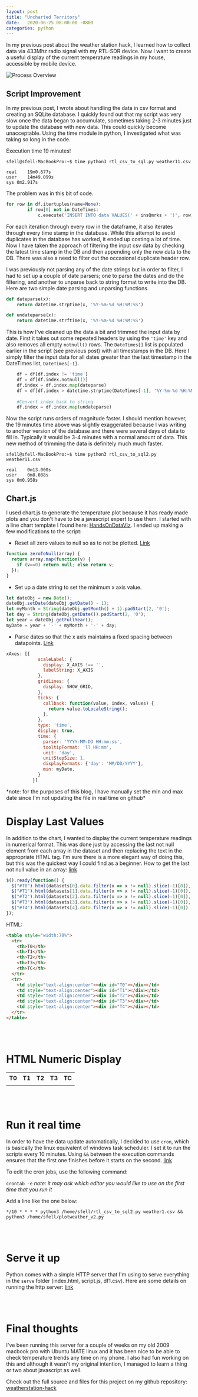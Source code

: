 ```yaml
---
layout: post
title: "Uncharted Territory" 
date:   2020-06-25 08:00:00 -0800
categories: python
---
```


In my previous post about the weather station hack, I learned how to collect data via 433Mhz radio signal with my RTL-SDR device.  Now I want to create a useful display of the current temperature readings in my house, accessible by mobile device.   


![Process Overview](/assets/weatherstation-hack.png)

## Script Improvement  
In my previous post, I wrote about handling the data in csv format and creating an SQLite database.  I quickly found out that my script was very slow once the data began to accumulate, sometimes taking 2-3 minutes just to update the database with new data.  This could quickly become unacceptable.  Using the time module in python, I investigated what was taking so long in the code. 

Execution time 19 minutes!
```shell
sfell@sfell-MacBookPro:~$ time python3 rtl_csv_to_sql.py weather11.csv

real	19m0.677s
user	14m49.099s
sys	0m2.917s
```

The problem was in this bit of code. 

```python
for row in df.itertuples(name=None): 
        if row[0] not in DateTimes: 
            c.execute('INSERT INTO data VALUES(' + insQmrks + ')', row) 
```
For each iteration through every row in the dataframe, it also iterates through every time stamp in the database.  While this attempt to avoid duplicates in the database has worked, it ended up costing a lot of time.  Now I have taken the approach of filtering the input csv data by checking the latest time stamp in the DB and then appending only the new data to the DB.  There was also a need to filter out the occasional duplicate header row. 

I was previously not parsing any of the date strings but in order to filter, I had to set up a couple of date parsers; one to parse the dates and do the filtering, and another to unparse back to string format to write into the DB. Here are two simple date parsing and unparsing functions.
```python
def dateparse(x):
    return datetime.strptime(x, '%Y-%m-%d %H:%M:%S')

def undateparse(x):
    return datetime.strftime(x, '%Y-%m-%d %H:%M:%S')
```

This is how I've cleaned up the data a bit and trimmed the input data by date. First it takes out some repeated headers by using the `'time'` key and also removes all empty `notnull()` rows.  The `DateTimes[]` list is populated earlier in the script (see previous post) with all timestamps in the DB.  Here I simply filter the input data for all dates greater than the last timestamp in the DateTimes list, `DateTimes[-1]`.
```python
    df = df[df.index != 'time']
    df = df[df.index.notnull()]
    df.index = df.index.map(dateparse)
    df = df[df.index > datetime.strptime(DateTimes[-1], '%Y-%m-%d %H:%M:%S')]
   
    #Convert index back to string
    df.index = df.index.map(undateparse)

```

Now the script runs orders of magnitude faster. I should mention however, the 19 minutes time above was slightly exaggerated because I was writing to another version of the database and there were several days of data to fill in. Typically it would be 3-4 minutes with a normal amount of data. This new method of trimming the data is definitely much much faster.
```shell
sfell@sfell-MacBookPro:~$ time python3 rtl_csv_to_sql2.py weather11.csv

real	0m13.000s
user	0m8.088s
sys	0m0.958s
```

## Chart.js

I used chart.js to generate the temperature plot because it has ready made plots and you don't have to be a javascript expert to use them. I started with a line chart template I found here: [HandsOnDataViz](https://github.com/HandsOnDataViz/chartjs-templates/tree/master/line-chart). I ended up making a few modifications to the script: 

* Reset all zero values to null so as to not be plotted. [Link](https://jsfiddle.net/beaver71/u4wto8z1/)
```javascript
function zeroToNull(array) {
  return array.map(function(v) {
    if (v==0) return null; else return v;
  });
}
```

* Set up a date string to set the minimum x axis value.
```javascript
let dateObj = new Date();
dateObj.setDate(dateObj.getDate() - 1);
let myMonth = String(dateObj.getMonth() + 1).padStart(2, '0');
let day = String(dateObj.getDate()).padStart(2, '0');
let year = dateObj.getFullYear();
myDate = year + '-' + myMonth + '-' + day;
```

* Parse dates so that the x axis maintains a fixed spacing between datapoints. [Link](https://stackoverflow.com/questions/54334676/chart-js-format-date-in-label)
```javascript
xAxes: [{
            scaleLabel: {
              display: X_AXIS !== '',
              labelString: X_AXIS
            },
            gridLines: {
              display: SHOW_GRID,
            },
            ticks: {
              callback: function(value, index, values) {
                return value.toLocaleString();
              },
            },
            type: 'time',
            display: true,
            time: {
              parser: 'YYYY-MM-DD HH:mm:ss',
              tooltipFormat: 'll HH:mm',
              unit: 'day',
              unitStepSize: 1,
              displayFormats: {'day': 'MM/DD/YYYY'},
              min: myDate,
            }
          }]
``` 

<script src="https://cdnjs.cloudflare.com/ajax/libs/jquery/3.4.1/jquery.min.js"></script>
  
<!-- Load Chart.js -->
<script src="https://cdnjs.cloudflare.com/ajax/libs/Chart.js/2.8.0/Chart.bundle.min.js"></script>
<script src="https://unpkg.com/chartjs-plugin-colorschemes@0.4.0/dist/chartjs-plugin-colorschemes.min.js"></script>

<!-- Load Data Labels-->
<!-- <script src="https://cdn.jsdelivr.net/npm/chartjs-plugin-datalabels@0.7.0"></script> -->
<!-- Load PapaParse to read csv files -->
<script src="https://cdnjs.cloudflare.com/ajax/libs/PapaParse/5.1.0/papaparse.min.js"></script>
<div><canvas id="chart-container" style="height: 400px; width: 100%"></canvas></div>
<script src="/assets/script.js"></script>
*note: for the purposes of this blog, I have manually set the min and max date since I'm not updating the file in real time on github*


# Display Last Values
In addition to the chart, I wanted to display the current temperature readings in numerical format.  This was done just by accessing the last not null element from each array in the dataset and then replacing the text in the appropriate HTML tag. I'm sure there is a more elegant way of doing this, but this was the quickest way I could find as a beginner. How to get the last not null value in an array: [link](https://stackoverflow.com/questions/49190873/get-the-last-non-null-element-of-an-array) 

```javascript
$().ready(function() {
  $("#T0").html(datasets[0].data.filter(x => x != null).slice(-1)[0]),
  $("#T1").html(datasets[1].data.filter(x => x != null).slice(-1)[0]),
  $("#T2").html(datasets[2].data.filter(x => x != null).slice(-1)[0]),
  $("#T3").html(datasets[3].data.filter(x => x != null).slice(-1)[0]),
  $("#T4").html(datasets[4].data.filter(x => x != null).slice(-1)[0])
});
```

HTML:
```HTML
<table style="width:70%">
  <tr>
    <th>T0</th>
    <th>T1</th>
    <th>T2</th>
    <th>T3</th>
    <th>TC</th>
  </tr>
  <tr>
    <td style="text-align:center"><div id="T0"></div></td>
    <td style="text-align:center"><div id="T1"></div></td>
    <td style="text-align:center"><div id="T2"></div></td>
    <td style="text-align:center"><div id="T3"></div></td>
    <td style="text-align:center"><div id="T4"></div></td>
  </tr>
</table> 
```
<br><br>
# HTML Numeric Display
<table style="width:70%">
  <tr>
    <th>T0</th>
    <th>T1</th>
    <th>T2</th>
    <th>T3</th>
    <th>TC</th>
  </tr>
  <tr>
    <td style="text-align:center"><div id="T0"></div></td>
    <td style="text-align:center"><div id="T1"></div></td>
    <td style="text-align:center"><div id="T2"></div></td>
    <td style="text-align:center"><div id="T3"></div></td>
    <td style="text-align:center"><div id="T4"></div></td>
  </tr>
</table> 
<br><br>



# Run it real time
In order to have the data update automatically, I decided to use `cron`, which is basically the linux equivalent of windows task scheduler. I set it to run the scripts every 10 minutes.  Using `&&` between the execution commands ensures that the first one finishes before it starts on the second. [link](https://phoenixnap.com/kb/set-up-cron-job-linux)


To edit the cron jobs, use the following command:

`crontab -e`
*note: it may ask which editor you would like to use on the first time that you run it*

Add a line like the one below:

`*/10 * * * * python3 /home/sfell/rtl_csv_to_sql2.py weather1.csv && python3 /home/sfell/plotweather_v2.py`


<br><br>
# Serve it up

Python comes with a simple HTTP server that I'm using to serve everything in the `serve` folder (index.html, script.js, df1.csv).  Here are some details on running the http server: [link](https://docs.python.org/3/library/http.server.html)



<br><br>
# Final thoughts
I've been running this server for a couple of weeks on my old 2009 macbook pro with Ubuntu MATE linux and it has been nice to be able to check temperature trends any time on my phone. I also had fun working on this and although it wasn't my original intention, I managed to learn a thing or two about javascript as well. 

Check out the full source and files for this project on my github repository: [weatherstation-hack](https://github.com/engrinak/weatherstation-hack)


